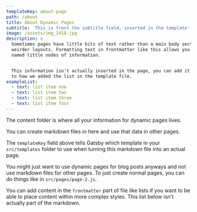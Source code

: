 ```yaml
---
templateKey: about-page
path: /about
title: About Dynamic Pages
subtitle: 'This is front the subtitle field, inserted in the template'
image: /assets/img_2418.jpg
description: >
  Sometimes pages have little bits of text rather than a main body section for
  weirder layouts. Formatting text in frontmatter like this allows you to have
  named little nodes of information.


  This information isn't actually inserted in the page, you can add it similar
  to how we added the list in the template file.
exampleList:
  - text: list item one
  - text: list item two
  - text: list item three
  - text: list item four
---
```

The content folder is where all your information for dynamic pages lives.

You can create markdown files in here and use that data in other pages.

The `templateKey` field above tells Gatsby which template in your `src/templates` folder to use when turning this markdown file into an actual page.

You might just want to use dynamic pages for blog posts anyways and not use markdown files for other pages. To just create normal pages, you can do things like in `src/pages/page-2.js`.

You can add content in the `frontmatter` part of file like lists if you want to be able to place content within more complex styles.
This list below isn't actually part of the markdown.
